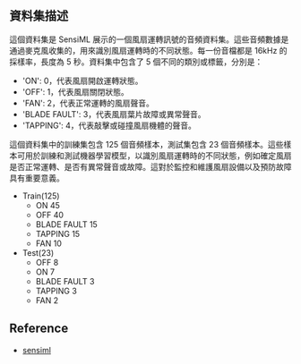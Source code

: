 

## 資料集描述
這個資料集是 SensiML 展示的一個風扇運轉訊號的音頻資料集。這些音頻數據是通過麥克風收集的，用來識別風扇運轉時的不同狀態。每一份音檔都是 16kHz 的採樣率，長度為 5 秒。資料集中包含了 5 個不同的類別或標籤，分別是：

- 'ON': 0，代表風扇開啟運轉狀態。
- 'OFF': 1，代表風扇關閉狀態。
- 'FAN': 2，代表正常運轉的風扇聲音。
- 'BLADE FAULT': 3，代表風扇葉片故障或異常聲音。
- 'TAPPING': 4，代表敲擊或碰撞風扇機體的聲音。

這個資料集中的訓練集包含 125 個音頻樣本，測試集包含 23 個音頻樣本。這些樣本可用於訓練和測試機器學習模型，以識別風扇運轉時的不同狀態，例如確定風扇是否正常運轉、是否有異常聲音或故障。這對於監控和維護風扇設備以及預防故障具有重要意義。
- Train(125)
    - ON             45
    - OFF            40
    - BLADE FAULT    15
    - TAPPING        15
    - FAN            10
- Test(23)
    - OFF            8
    - ON             7
    - BLADE FAULT    3
    - TAPPING        3
    - FAN            2


## Reference
- [sensiml](https://sensiml.com/documentation/application-tutorials/audio-anomaly-detection.html)